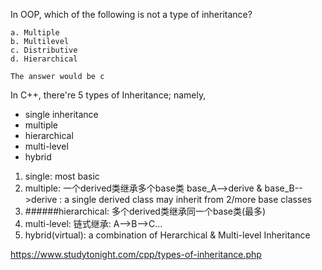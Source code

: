 In OOP, which of the following is not a type of inheritance? 

	a. Multiple
	b. Multilevel
	c. Distributive
	d. Hierarchical
	
	The answer would be c
	
In C++, there're 5 types of Inheritance; namely,
- single inheritance
- multiple
- hierarchical
- multi-level
- hybrid

1. single: most basic
2. multiple: 一个derived类继承多个base类
	base_A-->derive & base_B-->derive : a single derived class may inherit from 2/more base classes
3. ######hierarchical: 多个derived类继承同一个base类(最多)
4.  multi-level: 链式继承: A-->B-->C...
5.  hybrid(virtual): a combination of Herarchical & Multi-level Inheritance

https://www.studytonight.com/cpp/types-of-inheritance.php 